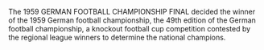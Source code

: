 The 1959 GERMAN FOOTBALL CHAMPIONSHIP FINAL decided the winner of the 1959 German football championship, the 49th edition of the German football championship, a knockout football cup competition contested by the regional league winners to determine the national champions.
